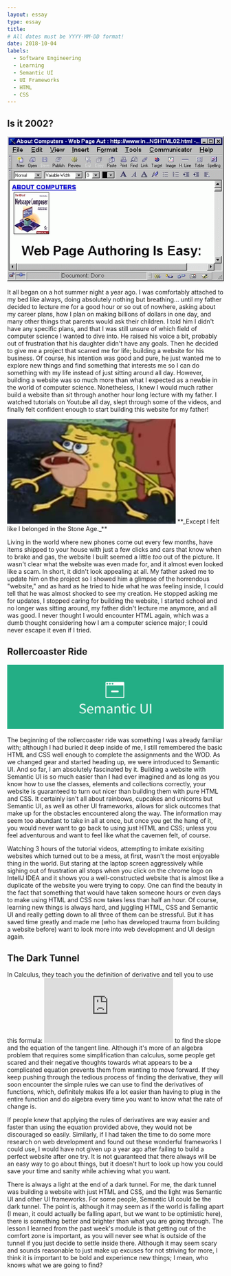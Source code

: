 ```yaml
---
layout: essay
type: essay
title: 
# All dates must be YYYY-MM-DD format!
date: 2018-10-04
labels:
  - Software Engineering
  - Learning
  - Semantic UI
  - UI Frameworks
  - HTML
  - CSS
---
```


## Is it 2002?

<img class="ui medium right floated rounded image" src="../images/website.gif">

  It all began on a hot summer night a year ago. I was comfortably attached to my bed like always, doing absolutely nothing but breathing... until my father decided to lecture me for a good hour or so out of nowhere, asking about my career plans, how I plan on making billions of dollars in one day, and many other things that parents would ask their children. I told him I didn't have any specific plans, and that I was still unsure of which field of computer science I wanted to dive into. He raised his voice a bit, probably out of frustration that his daughter didn't have any goals. Then he decided to give me a project that scarred me for life; building a website for his business. Of course, his intention was good and pure, he just wanted me to explore new things and find something that interests me so I can do something with my life instead of just sitting around all day. However, building a website was so much more than what I expected as a newbie in the world of computer science. Nonetheless, I knew I would much rather build a website than sit through another hour long lecture with my father. I watched tutorials on Youtube all day, slept through some of the videos, and finally felt confident enough to start building this website for my father! 
  
  <img class="ui medium floated rounded image" src="../images/spongebob.jpg">
  **_Except I felt like I belonged in the Stone Age._**
  
  Living in the world where new phones come out every few months, have items shipped to your house with just a few clicks and cars that know when to brake and gas, the website I built seemed a little *too* out of the picture. It wasn't clear what the website was even made for, and it almost even looked like a scam. In short, it didn't look appealing at all. My father asked me to update him on the project so I showed him a glimpse of the horrendous "website," and as hard as he tried to hide what he was feeling inside, I could tell that he was almost shocked to see my creation. He stopped asking me for updates, I stopped caring for building the website, I started school and no longer was sitting around, my father didn't lecture me anymore, and all was good. I never thought I would encounter HTML again, which was a dumb thought considering how I am a computer science major; I could never escape it even if I tried.
  
  ## Rollercoaster Ride
  
  <img class="ui medium right floated rounded image" src="../images/semanticui.jpg">
 
  The beginning of the rollercoaster ride was something I was already familiar with; although I had buried it deep inside of me, I still remembered the basic HTML and CSS well enough to complete the assignments and the WOD. As we changed gear and started heading up, we were introduced to Semantic UI. And so far, I am absolutely fascinated by it. Building a website with Semantic UI is so much easier than I had ever imagined and as long as you know how to use the classes, elements and collections correctly, your website is guaranteed to turn out nicer than building them with pure HTML and CSS. It certainly isn't all about rainbows, cupcakes and unicorns but Semantic UI, as well as other UI frameworks, allows for slick outcomes that make up for the obstacles encountered along the way. The information may seem too abundant to take in all at once, but once you get the hang of it, you would never want to go back to using just HTML and CSS; unless you feel adventurous and want to feel like what the cavemen felt, of course. 
  
  Watching 3 hours of the tutorial videos, attempting to imitate exisiting websites which turned out to be a mess, at first, wasn't the most enjoyable thing in the world. But staring at the laptop screen aggressively while sighing out of frustration all stops when you click on the chrome logo on IntellJ IDEA and it shows you a well-constructed website that is almost like a duplicate of the website you were trying to copy. One can find the beauty in the fact that something that would have taken someone hours or even days to make using HTML and CSS now takes less than half an hour. Of course, learning new things is always hard, and juggling HTML, CSS and Semantic UI and really getting down to all three of them can be stressful. But it has saved time greatly and made me (who has developed trauma from building a website before) want to look more into web development and UI design again. 
  
  ## The Dark Tunnel
  
   In Calculus, they teach you the definition of derivative and tell you to use this formula: ![eqn](https://latex.codecogs.com/gif.latex?%5Clim_%7Bh%5Crightarrow%200%7D%5Cfrac%7Bf%28x&plus;h%29-f%28x%29%7D%7Bh%7D) to find the slope and the equation of the tangent line. Although it's more of an algebra problem that requires some simplification than calculus, some people get scared and their negative thoughts towards what appears to be a complicated equation prevents them from wanting to move forward. If they keep pushing through the tedious process of finding the derivative, they will soon encounter the simple rules we can use to find the derivatives of functions, which, definitely makes life a lot easier than having to plug in the entire function and do algebra every time you want to know what the rate of change is. 
   
   If people knew that applying the rules of derivatives are way easier and faster than using the equation provided above, they would not be discouraged so easily. Similarly, if I had taken the time to do some more research on web development and found out these wonderful frameworks I could use, I would have not given up a year ago after failing to build a perfect website after one try. It is not guaranteed that there always will be an easy way to go about things, but it doesn't hurt to look up how you could save your time and sanity while achieving what you want. 

  There is always a light at the end of a dark tunnel. For me, the dark tunnel was building a website with just HTML and CSS, and the light was Semantic UI and other UI frameworks. For some people, Semantic UI could be the dark tunnel. The point is, although it may seem as if the world is falling apart (I mean, it could actually be falling apart, but we want to be optimistic here), there is something better and brighter than what you are going through. 
  The lesson I learned from the past week's module is that getting out of the comfort zone is important, as you will never see what is outside of the tunnel if you just decide to settle inside there. Although it may seem scary and sounds reasonable to just make up excuses for not striving for more, I think it is important to be bold and experience new things; I mean, who knows what we are going to find?

